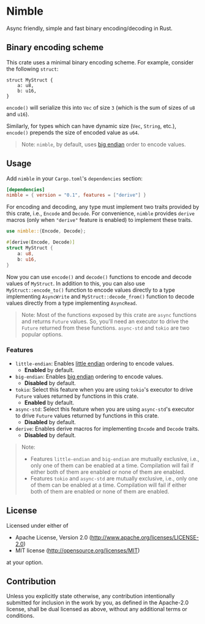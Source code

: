 # Nimble

Async friendly, simple and fast binary encoding/decoding in Rust.

## Binary encoding scheme

This crate uses a minimal binary encoding scheme. For example, consider the following `struct`:

```
struct MyStruct {
    a: u8,
    b: u16,
}
```

`encode()` will serialize this into `Vec` of size `3` (which is the sum of sizes of `u8` and `u16`).

Similarly, for types which can have dynamic size (`Vec`, `String`, etc.), `encode()` prepends the size of encoded value
as `u64`.

> Note: `nimble`, by default, uses [big endian](https://en.wikipedia.org/wiki/Endianness#Big-endian) order to encode
values.

## Usage

Add `nimble` in your `Cargo.toml`'s `dependencies` section:

```toml
[dependencies]
nimble = { version = "0.1", features = ["derive"] }
```

For encoding and decoding, any type must implement two traits provided by this crate, i.e., `Encode` and `Decode`. For
convenience, `nimble` provides `derive` macros (only when `"derive"` feature is enabled) to implement these traits.

```rust
use nimble::{Encode, Decode};

#[derive(Encode, Decode)]
struct MyStruct {
    a: u8,
    b: u16,
}
```

Now you can use `encode()` and `decode()` functions to encode and decode values of `MyStruct`. In addition to this, you
can also use `MyStruct::encode_to()` function to encode values directly to a type implementing `AsyncWrite` and
`MyStruct::decode_from()` function to decode values directly from a type implementing `AsyncRead`.

> Note: Most of the functions exposed by this crate are `async` functions and returns `Future` values. So, you'll need
an executor to drive the `Future` returned from these functions. `async-std` and `tokio` are two popular options.

### Features

- `little-endian`: Enables [little endian](https://en.wikipedia.org/wiki/Endianness#Little-endian) ordering to encode
  values.
  - **Enabled** by default.
- `big-endian`: Enables [big endian](https://en.wikipedia.org/wiki/Endianness#Big-endian) ordering to encode values.
  - **Disabled** by default.
- `tokio`: Select this feature when you are using `tokio`'s executor to drive `Future` values returned by functions in
  this crate.
  - **Enabled** by default.
- `async-std`: Select this feature when you are using `async-std`'s executor to drive `Future` values returned by
  functions in this crate.
  - **Disabled** by default.
- `derive`: Enables derive macros for implementing `Encode` and `Decode` traits.
  - **Disabled** by default.

> Note: 
> - Features `little-endian` and `big-endian` are mutually exclusive, i.e., only one of them can be enabled at a time.
>   Compilation will fail if either both of them are enabled or none of them are enabled.
> - Features `tokio` and `async-std` are mutually exclusive, i.e., only one of them can be enabled at a time.
>   Compilation will fail if either both of them are enabled or none of them are enabled.

## License

Licensed under either of

- Apache License, Version 2.0 (http://www.apache.org/licenses/LICENSE-2.0)
- MIT license (http://opensource.org/licenses/MIT)

at your option.

## Contribution

Unless you explicitly state otherwise, any contribution intentionally submitted for inclusion in the work by you, as 
defined in the Apache-2.0 license, shall be dual licensed as above, without any additional terms or conditions.
